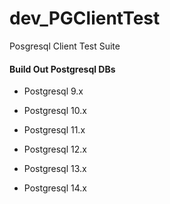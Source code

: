 # dev_PGClientTest
Posgresql Client Test Suite

#### Build Out Postgresql DBs
- Postgresql 9.x

- Postgresql 10.x

- Postgresql 11.x

- Postgresql 12.x

- Postgresql 13.x

- Postgresql 14.x
